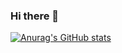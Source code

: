 ### Hi there 👋

[![Anurag's GitHub stats](https://github-readme-stats.vercel.app/api?username=samiwel)](https://github.com/anuraghazra/github-readme-stats)

<!--
**samiwel/samiwel** is a ✨ _special_ ✨ repository because its `README.md` (this file) appears on your GitHub profile.

Here are some ideas to get you started:

- 🔭 I’m currently working on ...
- 🌱 I’m currently learning ...
- 👯 I’m looking to collaborate on ...
- 🤔 I’m looking for help with ...
- 💬 Ask me about ...
- 📫 How to reach me: ...
- 😄 Pronouns: ...
- ⚡ Fun fact: ...
-->
